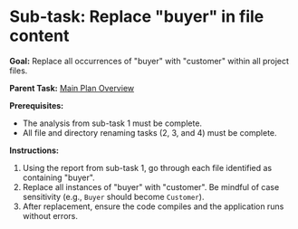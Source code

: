 # Sub-task: Replace "buyer" in file content

**Goal:** Replace all occurrences of "buyer" with "customer" within all project files.

**Parent Task:** [Main Plan Overview](../../../plans/ROO#TASK_20250706234009_D4E5F6_plan_overview.md)

**Prerequisites:**

- The analysis from sub-task 1 must be complete.
- All file and directory renaming tasks (2, 3, and 4) must be complete.

**Instructions:**

1.  Using the report from sub-task 1, go through each file identified as containing "buyer".
2.  Replace all instances of "buyer" with "customer". Be mindful of case sensitivity (e.g., `Buyer` should become `Customer`).
3.  After replacement, ensure the code compiles and the application runs without errors.
